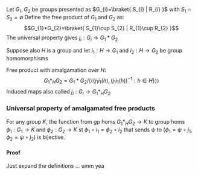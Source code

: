 Let $G_{1},G_{2}$ be groups presented as $G_{i}=\braket{ S_{i} | R_{i} }$ with $S_{1}\cap S_{2}=\emptyset$
Define the free product of $G_{1}$ and $G_{2}$ as:
$$G_{1}*G_{2}=\braket{ S_{1}\cup S_{2} | R_{1}\cup R_{2} }$$
The universal property gives $j_{i}:G_{i}\to G_{1}*G_{2}$

Suppose also $H$ is a group and let $i_{1}:H\to G_{1}$ and $i_{2}:H\to G_{2}$ be group homomorphisms

Free product with amalgamation over $H$:
$$
G_{1}*_{H}G_{2}=G_{1}*G_{2} / \langle \langle \{ j_{1}i_{1}(h), (j_{1}i_{1}(h))^{-1}: h\in H \} \rangle  \rangle 
$$
Induced maps also called $j_{i}:G_{i}\to G_{1}*_{H}G_{2}$

### Universal property of amalgamated free products
For any group $K$, the function from gp homs $G_{1}*_{H}G_{2}\to K$ to group homs $\phi_{1}:G_{1}\to K$ and $\phi_{2}:G_{2}\to K$ st $\phi_{1}\circ i_{1}=\phi_{2}\circ i_{2}$ 
that sends $\psi$ to $(\phi_{1}=\psi \circ j_{1},\phi_{2}=\psi \circ j_{2})$
is bijective.
#### Proof
Just expand the definitions ... umm yea 